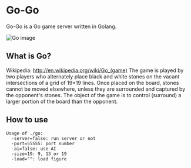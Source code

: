 Go-Go
=====

Go-Go is a Go game server written in Golang.

![Go image](http://img.f.hatena.ne.jp/images/fotolife/t/technohippy/20101105/20101105035339.png)

What is Go?
-----------

Wikipedia: http://en.wikipedia.org/wiki/Go_(game)
    The game is played by two players who alternately place black and white stones
    on the vacant intersections of a grid of 19×19 lines. Once placed on the board,
    stones cannot be moved elsewhere, unless they are surrounded and captured by 
    the opponent's stones. The object of the game is to control (surround) a larger
    portion of the board than the opponent.

How to use
----------

    Usage of ./go:
      -server=false: run server or not
      -port=55555: port number
      -ai=false: use AI
      -size=19: 9, 13 or 19
      -load="": load figure
